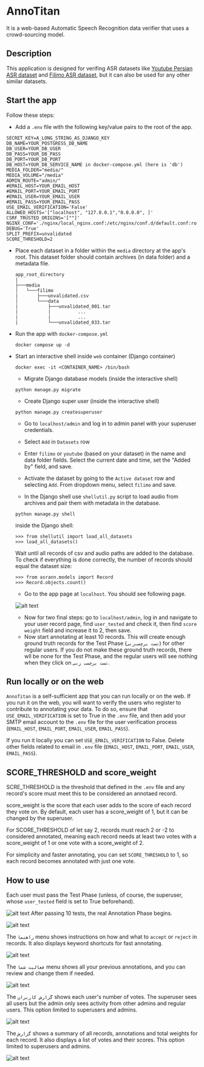 # AnnoTitan
It is a web-based Automatic Speech Recognition data verifier that uses a crowd-sourcing model.

## Description

This application is designed for verifing ASR datasets like [Youtube Persian ASR dataset](https://huggingface.co/datasets/PerSets/youtube-persian-asr) and [Filimo ASR dataset](https://huggingface.co/datasets/PerSets/filimo-persian-asr), but it can also be used for any other similar datasets.

## Start the app

Follow these steps:
- Add a `.env` file with the following key/value pairs to the root of the app.
```
SECRET_KEY=A_LONG_STRING_AS_DJANGO_KEY
DB_NAME=YOUR_POSTGRESS_DB_NAME
DB_USER=YOUR_DB_USER
DB_PASS=YOUR_DB_PASS
DB_PORT=YOUR_DB_PORT
DB_HOST=YOUR_DB_SERVICE_NAME in docker-compose.yml (here is 'db')
MEDIA_FOLDER="media/"
MEDIA_VOLUME="/media"
ADMIN_ROUTE="admin/"
#EMAIL_HOST=YOUR_EMAIL_HOST
#EMAIL_PORT=YOUR_EMAIL_PORT
#EMAIL_USER=YOUR_EMAIL_USER
#EMAIL_PASS=YOUR_EMAIL_PASS
USE_EMAIL_VERIFICATION='False'
ALLOWED_HOSTS='["localhost", "127.0.0.1","0.0.0.0", ]'
CSRF_TRUSTED_ORIGINS='[""]'
NGINX_CONF='./nginx/local_nginx.conf:/etc/nginx/conf.d/default.conf:ro'
DEBUG='True'
SPLIT_PREFIX=unvalidated
SCORE_THRESHOLD=2
```
- Place each dataset in a folder within the `media` directory at the app's root. This dataset folder should contain archives (in data folder) and a metadata file.
    ```
    app_root_directory
    |
    ├───media
    │   └───filimo
    |       ├───unvalidated.csv
    │       └───data
    |           ├───unvalidated_001.tar
    |           |          ...
    |           |          ...
    |           └───unvalidated_033.tar
    ```

- Run the app with `docker-compose.yml`
    ```
    docker compose up -d
    ```

- Start an interactive shell inside `web` container (Django container)

    ```
    docker exec -it <CONTAINER_NAME> /bin/bash
    ```

    - Migrate Django database models (inside the interactive shell)

    ```
    python manage.py migrate
    ```
    - Create Django super user (inside the interactive shell)
    ```
    python manage.py createsuperuser
    ```

    - Go to `localhost/admin` and log in to admin panel with your superuser credentials.
    - Select `Add` in `Datasets` row
    - Enter `filimo` or `youtube` (based on your dataset) in the name and data folder fields. Select the current date and time, set the "Added by" field, and save.
    - Activate the dataset by going to the `Active dataset` row and selecting `Add`. From dropdown menu, select `filimo` and save.

    - In the Django shell use `shellutil.py` script to load audio from archives and pair them with metadata in the database.
    ```
    python manage.py shell
    ```
    inside the Django shell:
    ```
    >>> from shellutil import load_all_datasets
    >>> load_all_datasets()
    ```
    Wait until all records of csv and audio paths are added to the database. To check if everything is done correctly, the number of records should equal the dataset size:

    ```
    >>> from asrann.models import Record 
    >>> Record.objects.count()
    ```
    - Go to the app page at `localhost`. You should see following page.

    ![alt text](image.png)

    - Now for two final steps: go to `localhost/admin`, log in and navigate to your user record page, find `user_tested` and check it, then find `score weight` field and increase it to 2, then save.
    - Now start annotating at least 10 records. This will create enough ground truth records for the Test Phase (`تست برچسب‌زنی`) for other regular users. If you do not make these ground truth records, there wll be none for the Test Phase, and the regular users will see nothing when they click on `تست برچسب زنی`.

## Run locally or on the web
`AnnoTitan` is a self-sufficient app that you can run locally or on the web. If you run it on the web, you will want to verify the users who register to contribute to annotating your data. To do so, ensure that `USE_EMAIL_VERIFICATION` is set to True in the `.env` file, and then add your SMTP email account to the `.env` file for the user verification process (`EMAIL_HOST`, `EMAIL_PORT`, `EMAIL_USER`, `EMAIL_PASS`).

If you run it locally you can set `USE_EMAIL_VERIFICATION` to False. Delete other fields related to email in `.env` file (`EMAIL_HOST`, `EMAIL_PORT`, `EMAIL_USER`, `EMAIL_PASS`).

## SCORE_THRESHOLD and score_weight
SCRE_THRESHOLD is the threshold that defined in the `.env` file and any record's score  must meet this to be considered an annotaed record. 

score_weight is the score that each user adds to the score of each record they vote on. By default, each user has a score_weight of 1, but it can be changed by the superuser.

For SCORE_THRESHOLD of let say 2, records must reach 2 or -2 to considered annotated, meaning each record needs at least two votes with a score_weight of 1 or one vote with a score_weight of 2.

For simplicity and faster annotating, you can set `SCORE_THRESHOLD` to 1, so each record becomes annotated with just one vote.

## How to use
Each user must pass the Test Phase (unless, of course, the superuser, whose `user_tested` field is set to True beforehand).

![alt text](image-1.png)
After passing 10 tests, the real Annotation Phase begins.

![alt text](image-2.png)

The `راهنما` menu shows instructions on how and what to `accept` or `reject` in records. It also displays keyword shortcuts for fast annotating.

![alt text](image-3.png)

The `فعالیت شما` menu shows all your previous annotations, and you can review and change them if needed.

![alt text](image-4.png)

The `گزارش کاربران` shows each user's number of votes. The superuser sees all users but the admin only sees activity from other admins and regular users. This option limited to superusers and admins.

![alt text](image-5.png)

The `گزارش` shows a summary of all records, annotations and total weights for each record. It also displays a list of votes and their scores. This option limited to superusers and admins.

![alt text](image-6.png)